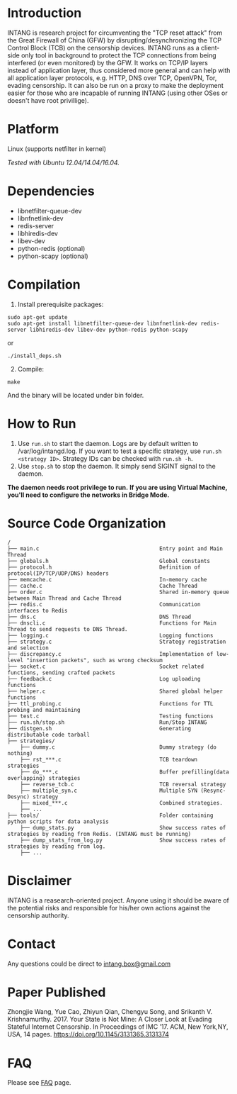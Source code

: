 
Introduction
==================
INTANG is research project for circumventing the "TCP reset attack" from the Great Firewall of China (GFW) by disrupting/desynchronizing the TCP Control Block (TCB) on the censorship devices. INTANG runs as a client-side only tool in background to protect the TCP connections from being interfered (or even monitored) by the GFW. It works on TCP/IP layers instead of application layer, thus considered more general and can help with all application layer protocols, e.g. HTTP, DNS over TCP, OpenVPN, Tor, evading censorship. It can also be run on a proxy to make the deployment easier for those who are incapable of running INTANG (using other OSes or doesn't have root privillige).

Platform
==================
Linux (supports netfilter in kernel)

*Tested with Ubuntu 12.04/14.04/16.04.*

Dependencies
==================
* libnetfilter-queue-dev
* libnfnetlink-dev
* redis-server
* libhiredis-dev
* libev-dev
* python-redis (optional)
* python-scapy (optional)

Compilation
==================
1. Install prerequisite packages:
```shell
sudo apt-get update
sudo apt-get install libnetfilter-queue-dev libnfnetlink-dev redis-server libhiredis-dev libev-dev python-redis python-scapy
```
or
```shell
./install_deps.sh
```
2. Compile:
```shell
make
```
And the binary will be located under bin folder.

How to Run
==================
1. Use `run.sh` to start the daemon. Logs are by default written to /var/log/intangd.log. If you want to test a specific strategy, use `run.sh <strategy ID>`. Strategy IDs can be checked with `run.sh -h`.
2. Use `stop.sh` to stop the daemon. It simply send SIGINT signal to the daemon.

**The daemon needs root privilege to run.**
**If you are using Virtual Machine, you'll need to configure the networks in Bridge Mode.**

Source Code Organization
==================
```
/
├── main.c                                      Entry point and Main Thread
├── globals.h                                   Global constants
├── protocol.h                                  Definition of protocol(IP/TCP/UDP/DNS) headers
├── memcache.c                                  In-memory cache
├── cache.c                                     Cache Thread
├── order.c                                     Shared in-memory queue between Main Thread and Cache Thread
├── redis.c                                     Communication interfaces to Redis
├── dns.c                                       DNS Thread
├── dnscli.c                                    Functions for Main Thread to send requests to DNS Thread.
├── logging.c                                   Logging functions
├── strategy.c                                  Strategy registration and selection
├── discrepancy.c                               Implementation of low-level "insertion packets", such as wrong checksum
├── socket.c                                    Socket related functions, sending crafted packets
├── feedback.c                                  Log uploading functions
├── helper.c                                    Shared global helper functions 
├── ttl_probing.c                               Functions for TTL probing and maintaining
├── test.c                                      Testing functions
├── run.sh/stop.sh                              Run/Stop INTANG
├── distgen.sh                                  Generating distributable code tarball
├── strategies/ 
    ├── dummy.c                                 Dummy strategy (do nothing)
    ├── rst_***.c                               TCB teardown strategies
    ├── do_***.c                                Buffer prefilling(data overlapping) strategies
    ├── reverse_tcb.c                           TCB reversal strategy
    ├── multiple_syn.c                          Multiple SYN (Resync-Desync) strategy
    ├── mixed_***.c                             Combined strategies. 
    ├── ...
├── tools/                                      Folder containing python scripts for data analysis
    ├── dump_stats.py                           Show success rates of strategies by reading from Redis. (INTANG must be running)
    ├── dump_stats_from_log.py                  Show success rates of strategies by reading from log.
    ├── ...
```

Disclaimer
==================
INTANG is a reasearch-oriented project. Anyone using it should be aware of the potential risks and responsible for his/her own actions against the censorship authority.

Contact
==================
Any questions could be direct to intang.box@gmail.com

Paper Published
==================
Zhongjie Wang, Yue Cao, Zhiyun Qian, Chengyu Song, and Srikanth V. Krishnamurthy. 2017. Your State is Not Mine: A Closer Look at Evading Stateful Internet Censorship. In Proceedings of IMC ’17. ACM, New York,NY, USA, 14 pages. https://doi.org/10.1145/3131365.3131374

FAQ
==================
Please see [FAQ](FAQ.md) page.

